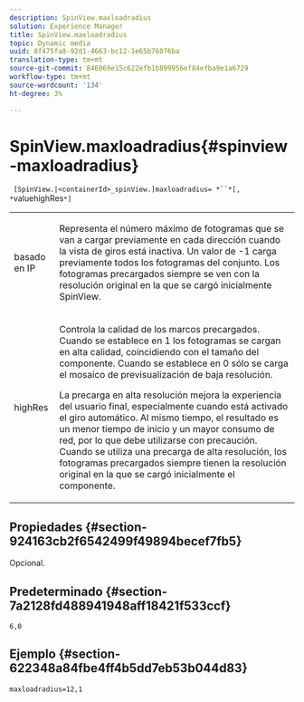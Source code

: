```yaml
---
description: SpinView.maxloadradius
solution: Experience Manager
title: SpinView.maxloadradius
topic: Dynamic media
uuid: 8f475fa8-92d1-4663-bc12-1e65b76076ba
translation-type: tm+mt
source-git-commit: 846069e15c622efb1b899956ef84efba9e1a6729
workflow-type: tm+mt
source-wordcount: '134'
ht-degree: 3%

---
```



# SpinView.maxloadradius{#spinview-maxloadradius}

` [SpinView.|<containerId>_spinView.]maxloadradius= *``*[, *`valuehighRes`*]`

<table id="table_49FFD1BC53B846F09A6D214BC8C5C3FE"> 
 <tbody> 
  <tr> 
   <td colname="col1"> <p> <span class="codeph"><span class="varname"> basado en IP</span></span> </p> </td> 
   <td colname="col2"> <p> Representa el número máximo de fotogramas que se van a cargar previamente en cada dirección cuando la vista de giros está inactiva. Un valor de <span class="codeph"> -1</span> carga previamente todos los fotogramas del conjunto. Los fotogramas precargados siempre se ven con la resolución original en la que se cargó inicialmente SpinView. </p> </td> 
  </tr> 
  <tr> 
   <td colname="col1"> <p><span class="codeph"><span class="varname"> highRes</span></span> </p> </td> 
   <td colname="col2"> <p> Controla la calidad de los marcos precargados. Cuando se establece en <span class="codeph"> 1</span> los fotogramas se cargan en alta calidad, coincidiendo con el tamaño del componente. Cuando se establece en <span class="codeph"> 0</span> sólo se carga el mosaico de previsualización de baja resolución. </p> <p>La precarga en alta resolución mejora la experiencia del usuario final, especialmente cuando está activado el giro automático. Al mismo tiempo, el resultado es un menor tiempo de inicio y un mayor consumo de red, por lo que debe utilizarse con precaución. Cuando se utiliza una precarga de alta resolución, los fotogramas precargados siempre tienen la resolución original en la que se cargó inicialmente el componente. </p> </td> 
  </tr> 
 </tbody> 
</table>

## Propiedades {#section-924163cb2f6542499f49894becef7fb5}

Opcional.

## Predeterminado {#section-7a2128fd488941948aff18421f533ccf}

`6,0`

## Ejemplo {#section-622348a84fbe4ff4b5dd7eb53b044d83}

`maxloadradius=12,1`
